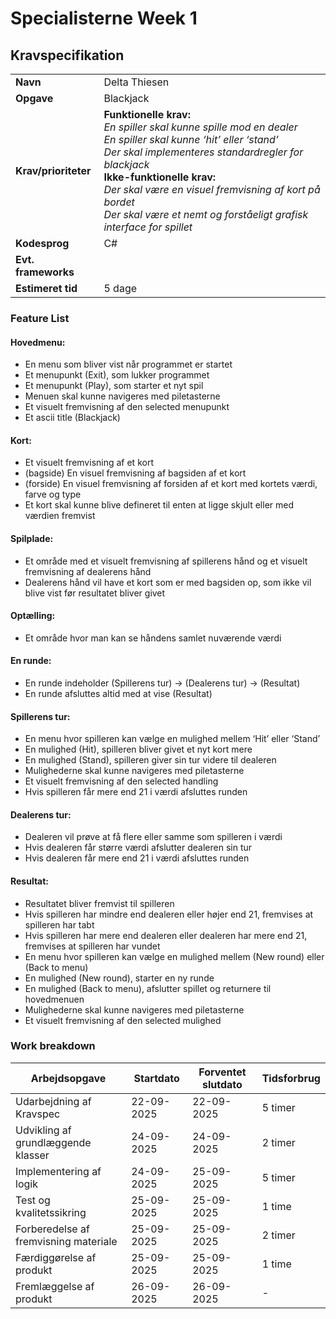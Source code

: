 # Specialisterne Week 1

## Kravspecifikation
|  |  |
| ----------- | ----------- |
| **Navn** | Delta Thiesen |
| **Opgave** | Blackjack |
| **Krav/prioriteter** | **Funktionelle krav:** <br> *En spiller skal kunne spille mod en dealer* <br> *En spiller skal kunne ‘hit’ eller ‘stand’* <br> *Der skal implementeres standardregler for blackjack* <br> **Ikke-funktionelle krav:** <br> *Der skal være en visuel fremvisning af kort på bordet* <br> *Der skal være et nemt og forståeligt grafisk interface for spillet* |
| **Kodesprog** | C# |
| **Evt. frameworks** |  |
| **Estimeret tid** | 5 dage |

### Feature List

#### Hovedmenu:

- En menu som bliver vist når programmet er startet
- Et menupunkt (Exit), som lukker programmet
- Et menupunkt (Play), som starter et nyt spil
- Menuen skal kunne navigeres med piletasterne
- Et visuelt fremvisning af den selected menupunkt
- Et ascii title (Blackjack)

#### Kort:

- Et visuelt fremvisning af et kort
- (bagside) En visuel fremvisning af bagsiden af et kort
- (forside) En visuel fremvisning af forsiden af et kort med kortets værdi, farve og type
- Et kort skal kunne blive defineret til enten at ligge skjult eller med værdien fremvist

#### Spilplade:

- Et område med et visuelt fremvisning af spillerens hånd og et visuelt fremvisning af dealerens hånd
- Dealerens hånd vil have et kort som er med bagsiden op, som ikke vil blive vist før resultatet bliver givet

#### Optælling:

- Et område hvor man kan se håndens samlet nuværende værdi

#### En runde:

- En runde indeholder (Spillerens tur) -> (Dealerens tur) -> (Resultat)
- En runde afsluttes altid med at vise (Resultat)

#### Spillerens tur:

- En menu hvor spilleren kan vælge en mulighed mellem ‘Hit’ eller ‘Stand’
- En mulighed (Hit), spilleren bliver givet et nyt kort mere
- En mulighed (Stand), spilleren giver sin tur videre til dealeren
- Mulighederne skal kunne navigeres med piletasterne
- Et visuelt fremvisning af den selected handling
- Hvis spilleren får mere end 21 i værdi afsluttes runden

#### Dealerens tur:

- Dealeren vil prøve at få flere eller samme som spilleren i værdi
- Hvis dealeren får større værdi afslutter dealeren sin tur
- Hvis dealeren får mere end 21 i værdi afsluttes runden

#### Resultat:

- Resultatet bliver fremvist til spilleren
- Hvis spilleren har mindre end dealeren eller højer end 21, fremvises at spilleren har tabt
- Hvis spilleren har mere end dealeren eller dealeren har mere end 21, fremvises at spilleren har vundet
- En menu hvor spilleren kan vælge en mulighed mellem (New round) eller (Back to menu)
- En mulighed (New round), starter en ny runde
- En mulighed (Back to menu), afslutter spillet og returnere til hovedmenuen
- Mulighederne skal kunne navigeres med piletasterne
- Et visuelt fremvisning af den selected mulighed

### Work breakdown

| **Arbejdsopgave** | **Startdato** | **Forventet slutdato** | **Tidsforbrug** |
| ----------- | ----------- | ----------- | ----------- |
| Udarbejdning af Kravspec | 22-09-2025 | 22-09-2025 | 5 timer |
| Udvikling af grundlæggende klasser | 24-09-2025 | 24-09-2025 | 2 timer |
| Implementering af logik | 24-09-2025 | 25-09-2025 | 5 timer |
| Test og kvalitetssikring | 25-09-2025 | 25-09-2025 | 1 time |
| Forberedelse af fremvisning materiale | 25-09-2025 | 25-09-2025 | 2 timer |
| Færdiggørelse af produkt | 25-09-2025 | 25-09-2025 | 1 time |
| Fremlæggelse af produkt | 26-09-2025 | 26-09-2025 | - |

